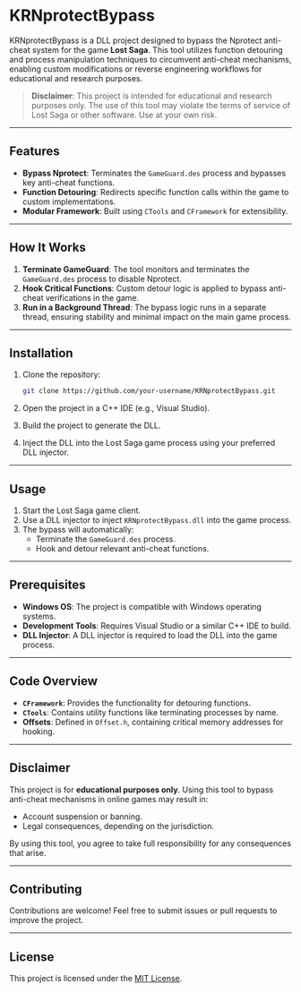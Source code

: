 # KRNprotectBypass

KRNprotectBypass is a DLL project designed to bypass the Nprotect anti-cheat system for the game **Lost Saga**. This tool utilizes function detouring and process manipulation techniques to circumvent anti-cheat mechanisms, enabling custom modifications or reverse engineering workflows for educational and research purposes.

> **Disclaimer**: This project is intended for educational and research purposes only. The use of this tool may violate the terms of service of Lost Saga or other software. Use at your own risk.

---

## Features

- **Bypass Nprotect**: Terminates the `GameGuard.des` process and bypasses key anti-cheat functions.
- **Function Detouring**: Redirects specific function calls within the game to custom implementations.
- **Modular Framework**: Built using `CTools` and `CFramework` for extensibility.

---

## How It Works

1. **Terminate GameGuard**: The tool monitors and terminates the `GameGuard.des` process to disable Nprotect.
2. **Hook Critical Functions**: Custom detour logic is applied to bypass anti-cheat verifications in the game.
3. **Run in a Background Thread**: The bypass logic runs in a separate thread, ensuring stability and minimal impact on the main game process.

---

## Installation

1. Clone the repository:
   ```bash
   git clone https://github.com/your-username/KRNprotectBypass.git
   ```

2. Open the project in a C++ IDE (e.g., Visual Studio).

3. Build the project to generate the DLL.

4. Inject the DLL into the Lost Saga game process using your preferred DLL injector.

---

## Usage

1. Start the Lost Saga game client.
2. Use a DLL injector to inject `KRNprotectBypass.dll` into the game process.
3. The bypass will automatically:
   - Terminate the `GameGuard.des` process.
   - Hook and detour relevant anti-cheat functions.

---

## Prerequisites

- **Windows OS**: The project is compatible with Windows operating systems.
- **Development Tools**: Requires Visual Studio or a similar C++ IDE to build.
- **DLL Injector**: A DLL injector is required to load the DLL into the game process.

---

## Code Overview

- **`CFramework`**: Provides the functionality for detouring functions.
- **`CTools`**: Contains utility functions like terminating processes by name.
- **Offsets**: Defined in `Offset.h`, containing critical memory addresses for hooking.

---

## Disclaimer

This project is for **educational purposes only**. Using this tool to bypass anti-cheat mechanisms in online games may result in:

- Account suspension or banning.
- Legal consequences, depending on the jurisdiction.

By using this tool, you agree to take full responsibility for any consequences that arise.

---

## Contributing

Contributions are welcome! Feel free to submit issues or pull requests to improve the project.

---

## License

This project is licensed under the [MIT License](LICENSE).

